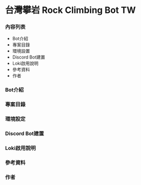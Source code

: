 # 台灣攀岩 Rock Climbing Bot TW
### 內容列表
- Bot介紹
- 專案目錄
- 環境設置
- Discord Bot建置
- Loki啟用說明
- 參考資料
- 作者
### Bot介紹

### 專案目錄

### 環境設定

### Discord Bot建置

### Loki啟用說明

### 參考資料

### 作者
